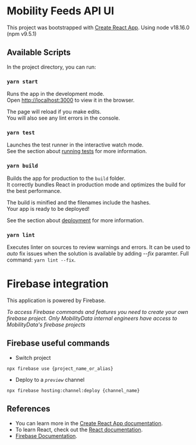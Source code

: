 # Mobility Feeds API UI

This project was bootstrapped with [Create React App](https://github.com/facebook/create-react-app).
Using node v18.16.0 (npm v9.5.1)

## Available Scripts

In the project directory, you can run:

### `yarn start`

Runs the app in the development mode.\
Open [http://localhost:3000](http://localhost:3000) to view it in the browser.

The page will reload if you make edits.\
You will also see any lint errors in the console.

### `yarn test`

Launches the test runner in the interactive watch mode.\
See the section about [running tests](https://facebook.github.io/create-react-app/docs/running-tests) for more information.

### `yarn build`

Builds the app for production to the `build` folder.\
It correctly bundles React in production mode and optimizes the build for the best performance.

The build is minified and the filenames include the hashes.\
Your app is ready to be deployed!

See the section about [deployment](https://facebook.github.io/create-react-app/docs/deployment) for more information.

### `yarn lint`

Executes linter on sources to review warnings and errors. It can be used to _auto_ fix issues when the solution is available by adding _--fix_ paramter. Full command: `yarn lint --fix`.

# Firebase integration

This application is powered by Firebase. 

_To access Firebase commands and features you need to create your own firebase project. Only MobilityData internal engineers have access to MobilityData's firebase projects_

## Firebase useful commands

- Switch project
```
npx firebase use {project_name_or_alias}
```
- Deploy to a _`preview`_ channel
```
npx firebase hosting:channel:deploy {channel_name}
```

## References

 - You can learn more in the [Create React App documentation](https://facebook.github.io/create-react-app/docs/getting-started).
 - To learn React, check out the [React documentation](https://reactjs.org/).
 - [Firebase Documentation](https://firebase.google.com/docs).

